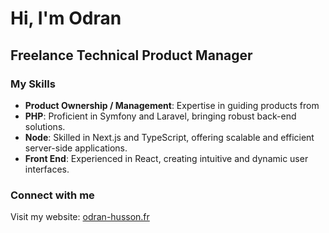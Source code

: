# Hi, I'm Odran

## Freelance Technical Product Manager

### My Skills

- **Product Ownership / Management**: Expertise in guiding products from 
- **PHP**: Proficient in Symfony and Laravel, bringing robust back-end 
solutions.
- **Node**: Skilled in Next.js and TypeScript, offering scalable and 
efficient server-side applications.
- **Front End**: Experienced in React, creating intuitive and dynamic user 
interfaces.

### Connect with me

Visit my website: [odran-husson.fr](https://odran-husson.fr)

